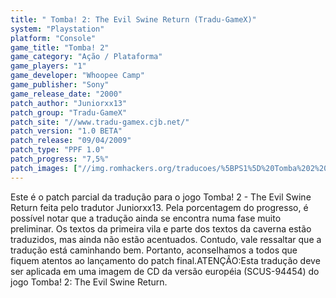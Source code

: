 ```yaml
---
title: " Tomba! 2: The Evil Swine Return (Tradu-GameX)"
system: "Playstation"
platform: "Console"
game_title: "Tomba! 2"
game_category: "Ação / Plataforma"
game_players: "1"
game_developer: "Whoopee Camp"
game_publisher: "Sony"
game_release_date: "2000"
patch_author: "Juniorxx13"
patch_group: "Tradu-GameX"
patch_site: "//www.tradu-gamex.cjb.net/"
patch_version: "1.0 BETA"
patch_release: "09/04/2009"
patch_type: "PPF 1.0"
patch_progress: "7,5%"
patch_images: ["//img.romhackers.org/traducoes/%5BPS1%5D%20Tomba%202%20-%20Tradu-GameX%20-%201.jpg","//img.romhackers.org/traducoes/%5BPS1%5D%20Tomba%202%20-%20Tradu-GameX%20-%202.png","//img.romhackers.org/traducoes/%5BPS1%5D%20Tomba%202%20-%20Tradu-GameX%20-%203.jpg"]
---
```

Este é o patch parcial da tradução para o jogo Tomba! 2 - The Evil Swine Return feita pelo tradutor Juniorxx13. Pela porcentagem do progresso, é possível notar que a tradução ainda se encontra numa fase muito preliminar. Os textos da primeira vila e parte dos textos da caverna estão traduzidos, mas ainda não estão acentuados. Contudo, vale ressaltar que a tradução está caminhando bem. Portanto, aconselhamos a todos que fiquem atentos ao lançamento do patch final.ATENÇÃO:Esta tradução deve ser aplicada em uma imagem de CD da versão européia (SCUS-94454) do jogo Tomba! 2: The Evil Swine Return.
